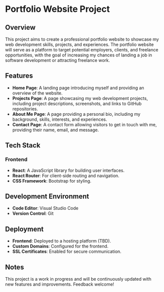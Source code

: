 # Portfolio Website Project

## Overview

This project aims to create a professional portfolio website to showcase my web development skills, projects, and experiences. The portfolio website will serve as a platform to target potential employers, clients, and freelance opportunities, with the goal of increasing my chances of landing a job in software development or attracting freelance work.

## Features

- **Home Page**: A landing page introducing myself and providing an overview of the website.
- **Projects Page**: A page showcasing my web development projects, including project descriptions, screenshots, and links to GitHub repositories.
- **About Me Page**: A page providing a personal bio, including my background, skills, interests, and experiences.
- **Contact Page**: A contact form allowing visitors to get in touch with me, providing their name, email, and message.

## Tech Stack

### Frontend

- **React**: A JavaScript library for building user interfaces.
- **React Router**: For client-side routing and navigation.
- **CSS Framework**: Bootstrap for styling.

## Development Environment

- **Code Editor**: Visual Studio Code
- **Version Control**: Git

## Deployment

- **Frontend**: Deployed to a hosting platform (TBD).
- **Custom Domains**: Configured for the frontend.
- **SSL Certificates**: Enabled for secure communication.

## Notes

This project is a work in progress and will be continuously updated with new features and improvements. Feedback welcome!
